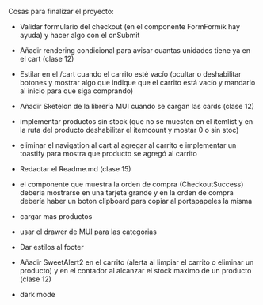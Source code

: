 Cosas para finalizar el proyecto:

- Validar formulario del checkout (en el componente FormFormik hay ayuda) y hacer algo con el onSubmit

- Añadir rendering condicional para avisar cuantas unidades tiene ya en el cart (clase 12)

- Estilar en el /cart cuando el carrito esté vacío (ocultar o deshabilitar botones y mostrar algo que indique que el carrito está vacío y mandarlo al inicio para que siga comprando)

- Añadir Sketelon de la librería MUI cuando se cargan las cards (clase 12)

- implementar productos sin stock (que no se muesten en el itemlist y en la ruta del producto deshabilitar el itemcount y mostar 0 o sin stoc)

- eliminar el navigation al cart al agregar al carrito e implementar un toastify para mostra que producto se agregó al carrito

- Redactar el Readme.md (clase 15)

- el componente que muestra la orden de compra (CheckoutSuccess) deberia mostrarse en una tarjeta grande y en la orden de compra debería haber un boton clipboard para copiar al portapapeles la misma

- cargar mas productos

- usar el drawer de MUI para las categorias

- Dar estilos al footer

- Añadir SweetAlert2 en el carrito (alerta al limpiar el carrito o eliminar un producto) y en el contador al alcanzar el stock maximo de un producto (clase 12)

- dark mode
